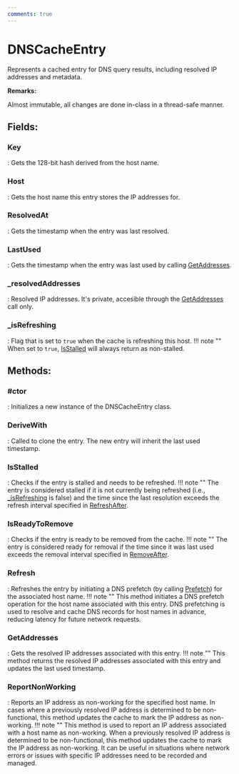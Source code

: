 ```yaml
---
comments: true
---
```

# DNSCacheEntry

Represents a cached entry for DNS query results, including resolved IP addresses and metadata. 

**Remarks:**

Almost immutable, all changes are done in-class in a thread-safe manner. 

## **Fields**:
### **Key**
: Gets the 128-bit hash derived from the host name. 
### **Host**
: Gets the host name this entry stores the IP addresses for. 
### **ResolvedAt**
: Gets the timestamp when the entry was last resolved. 
### **LastUsed**
: Gets the timestamp when the entry was last used by calling [GetAddresses](DNSCacheEntry.md#getaddresses). 
### **_resolvedAddresses**
: Resolved IP addresses. It's private, accesible through the [GetAddresses](DNSCacheEntry.md#getaddresses) call only. 
### **_isRefreshing**
: Flag that is set to `true` when the cache is refreshing this host. 
	!!! note ""
		When set to `true`, [IsStalled](DNSCacheEntry.md#isstalled) will always return as non-stalled. 

## **Methods**:

### **#ctor**
: Initializes a new instance of the DNSCacheEntry class. 

### **DeriveWith**
: Called to clone the entry. The new entry will inherit the last used timestamp. 

### **IsStalled**
: Checks if the entry is stalled and needs to be refreshed. 
	!!! note ""
		The entry is considered stalled if it is not currently being refreshed (i.e., [_isRefreshing](DNSCacheEntry.md#_isrefreshing) is false) and the time since the last resolution exceeds the refresh interval specified in [RefreshAfter](DNSCacheOptions.md#refreshafter). 


### **IsReadyToRemove**
: Checks if the entry is ready to be removed from the cache. 
	!!! note ""
		The entry is considered ready for removal if the time since it was last used exceeds the removal interval specified in [RemoveAfter](DNSCacheOptions.md#removeafter). 


### **Refresh**
: Refreshes the entry by initiating a DNS prefetch (by calling [Prefetch](DNSCache.md#prefetch)) for the associated host name. 
	!!! note ""
		This method initiates a DNS prefetch operation for the host name associated with this entry. DNS prefetching is used to resolve and cache DNS records for host names in advance, reducing latency for future network requests. 


### **GetAddresses**
: Gets the resolved IP addresses associated with this entry. 
	!!! note ""
		This method returns the resolved IP addresses associated with this entry and updates the last used timestamp. 


### **ReportNonWorking**
: Reports an IP address as non-working for the specified host name. In cases where a previously resolved IP address is determined to be non-functional, this method updates the cache to mark the IP address as non-working. 
	!!! note ""
		This method is used to report an IP address associated with a host name as non-working. When a previously resolved IP address is determined to be non-functional, this method updates the cache to mark the IP address as non-working. It can be useful in situations where network errors or issues with specific IP addresses need to be recorded and managed. 
